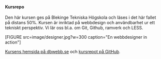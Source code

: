 #### Kursrepo

Den här kursen ges på Blekinge Tekniska Högskola och läses i det här fallet på distans 50%. Kursen är inriktad på webbdesign och användbarhet ur ett tekniskt perspektiv. Vi lär oss bl.a. om Git, Github, ramverk och LESS.

[FIGURE src=image/designer.jpg?w=300 caption="En webbdesigner in action"]

 [Kursens hemsida på dbwebb.se](https://dbwebb.se/kurser/design-v2) och [kursrepot på GitHub](https://github.com/dbwebb-se/design).
